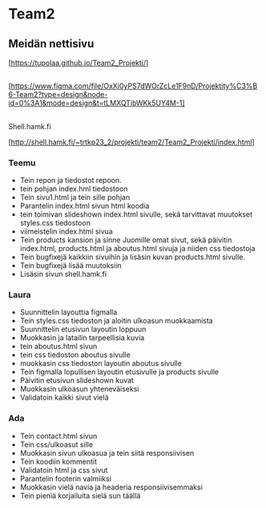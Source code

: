 # Team2



 
 ## Meidän nettisivu

 [https://tupolaa.github.io/Team2_Projekti/]

 ##

 [https://www.figma.com/file/OxXi0yPS7dWOrZcLe1F9nD/Projektity%C3%B6-Team2?type=design&node-id=0%3A1&mode=design&t=tLMXQTibWKk5UY4M-1]

 ##
Shell.hamk.fi

 [http://shell.hamk.fi/~trtkp23_2/projekti/team2/Team2_Projekti/index.html]

 ### Teemu
 - Tein repon ja tiedostot repoon.
 - tein pohjan index.hml tiedostoon
 - Tein sivu1.html ja tein sille pohjan
 - Parantelin index.html sivun html koodia
 - tein toimivan slideshown index.html sivulle, sekä tarvittavat muutokset styles.css tiedostoon
 - viimeistelin index.html sivua
 - Tein products kansion ja sinne Juomille omat sivut, sekä päivitin index.html, products.html ja aboutus.html sivuja ja niiden css tiedostoja
 - Tein bugfixejä kaikkiin sivuihin ja lisäsin kuvan products.html sivulle.
 - Tein bugfixejä lisää muutoksiin 
 - Lisäsin sivun shell.hamk.fi
 

 ### Laura
 - Suunnittelin layouttia figmalla
 - Tein styles.css tiedoston ja aloitin ulkoasun muokkaamista
 - Suunnittelin etusivun layoutin loppuun 
 - Muokkasin ja latailin tarpeellisia kuvia  
 - tein aboutus.html sivun
 - tein css tiedoston aboutus sivulle 
 - muokkasin css tiedoston layoutin aboutus sivulle
 - Tein figmalla lopullisen layoutin etusivulle ja products sivulle
 - Päivitin etusivun slideshown kuvat
 - Muokkasin ulkoasun yhteneväiseksi
 - Validatoin kaikki sivut vielä


 ### Ada
 - Tein contact.html sivun
 - Tein css/ulkoasut sille
 - Muokkasin sivun ulkoasua ja tein siitä responsiivisen
 - Tein koodiin kommentit
 - Validatoin html ja css sivut
 - Parantelin footerin valmiiksi
 - Muokkasin vielä navia ja headeria responsiivisemmaksi
 - Tein pieniä korjailuita sielä sun täällä 
